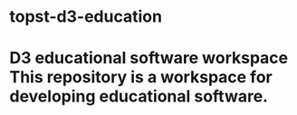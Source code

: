 # topst-d3-education
# D3 educational software workspace This repository is a workspace for developing educational software.
